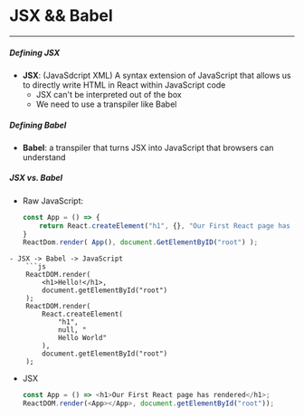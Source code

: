 # JSX && Babel
---
##### Defining JSX 
- **JSX**: (JavaSdcript XML) A syntax extension of JavaScript that allows us to directly write HTML in React within JavaScript code
	- JSX can't be interpreted out of the box
	- We need to use a transpiler like Babel


##### Defining Babel
- **Babel**: a transpiler that turns JSX into JavaScript that browsers can understand


#####  JSX vs. Babel
- Raw JavaScript:
	```js
	const App = () => {
		return React.createElement("h1", {}, "Our First React page has rendered");
	}
	ReactDom.render( App(), document.GetElementByID("root") );
```
- JSX -> Babel -> JavaScript
	```js
	ReactDOM.render(
		<h1>Hello!</h1>, 
		document.getElementById("root") 
	);
	ReactDOM.render(
		React.createElement(
			"h1", 
			null, "
			Hello World"
		), 
		document.getElementById("root") 
	);
```
- JSX
	```js
	const App = () => <h1>Our First React page has rendered</h1>;
	ReactDOM.render(<App></App>, document.getElementById("root"));
```